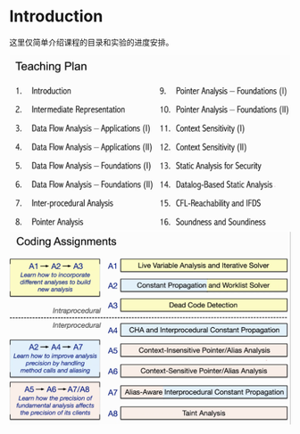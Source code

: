 # Introduction

这里仅简单介绍课程的目录和实验的进度安排。



<img src="img\1_Intro\image-20210902200335848.png" alt="image-20210902200335848"  />

<img src="img\1_Intro\image-20210902201618713.png" alt="image-20210902201618713"  />

